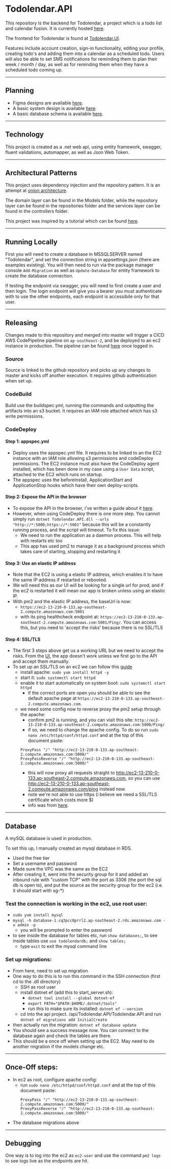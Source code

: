 # Todolendar.API

This repository is the backend for Todolendar, a project which is a todo list and calendar fusion.
It is currently hosted [here](http://todolender-ui-s3-output.s3-website-ap-southeast-2.amazonaws.com/).

The frontend for Todolendar is found at [Todolendar.UI](https://github.com/Mark-Cooper-Janssen-Vooles/Todolendar.UI).

Features include account creation, sign-in functionality, editing your profile, creating todo's and adding them into a calendar as a scheduled todo. Users will also be able to set SMS notifications for reminding them to plan their week / month / day, as well as for reminding them when they have a scheduled todo coming up.

---

## Planning
- Figma designs are available [here](https://www.figma.com/file/ona2QoEu6QzTcyffAervOy/Todolender?node-id=0%3A1&t=KPdD8o2qc6cbYQnZ-0).
- A basic system design is available [here](https://app.diagrams.net/#HMark-Cooper-Janssen-Vooles%2FTodolendar.API%2Fmaster%2FTodolendar%20System%20Design).
- A basic database schema is available [here](https://app.diagrams.net/#HMark-Cooper-Janssen-Vooles%2FTodolendar.API%2Fmaster%2FTodolendar.DB.Schema).

---

## Technology 

This project is created as a .net web api, using entity framework, swagger, fluent validations, automapper, as well as Json Web Token.

---

## Architectural Patterns 

This project uses dependency injection and the repository pattern. It is an attempt at [onion architecture](https://www.codeguru.com/csharp/understanding-onion-architecture/).

The domain layer can be found in the Models folder, while the repository layer can be found in the repositories folder and the services layer can be found in the controllers folder. 

This project was inspired by a tutorial which can be found [here](https://github.com/Mark-Cooper-Janssen-Vooles/dotnet-web-api).

---

## Running Locally 

First you will need to create a database in MSSQLSERVER named "Todolendar", and set the connection string in appsettings.json (there are examples existing). You will then need to run via the package manager console `Add-Migration` as well as `Update-Database` for entity framework to create the database connection.

If testing the endpoint via swagger, you will need to first create a user and then login. The login endpoint will give you a bearer you must authenticate with to use the other endpoints, each endpoint is accessibile only for that user. 

---

## Releasing 

Changes made to this repository and merged into master will trigger a CICD AWS CodePipeline pipeline on `ap-southeast-2`, and be deployed to an ec2 instance in production. 
The pipeline can be found [here](https://ap-southeast-2.console.aws.amazon.com/codesuite/codepipeline/pipelines/todolender-api-pipeline/view?region=ap-southeast-2) once logged in.

### Source
Source is linked to the github repository and picks up any changes to master and kicks off another execution. It requires github authentication when set up.

### CodeBuild 
Build use the buildspec.yml, running the commands and outputting the artifacts into an s3 bucket.
It requires an IAM role attached which has s3 write permissions. 

### CodeDeploy

#### Step 1: appspec.yml
- Deploy uses the appspec.yml file. It requires to be linked to an the EC2 instance with an IAM role allowing s3 permissions and codeDeploy permissions. The EC2 instance must also have the CodeDeploy agent installed, which has been done in my case using a `User Data` script, attached to the EC2 which runs on startup. 
- The appspec uses the beforeInstall, ApplicationStart and ApplicationStop hooks which have their own deploy-scripts.

#### Step 2: Expose the API in the browser
- To expose the API in the browser, i've written a guide about it [here](https://github.com/Mark-Cooper-Janssen-Vooles/devops-webdev-guide#exposing-an-api-on-an-ec2).
- However, when using CodeDeploy there is one more step. You cannot simply run `dotnet Todolendar.API.dll --urls "http://*:5000;https://*:5001"` because this will be a constantly running process, and the script will timeout. To fix this issue:
  - We need to run the application as a daemon process. This will help with restarts etc too 
  - This app has used pm2 to manage it as a background process which takes care of starting, stopping and restarting it 

#### Step 3: Use an elastic IP address
- Note that the EC2 is using a elastic IP address, which enables it to have the same IP address if restarted or rebooted. 
- We will need this as our UI will be looking for a single url for prod, and if the ec2 is restarted it will mean our app is broken unless using an elastic IP.
- With pm2 and the elastic IP address, the baseUrl is now:
  - `https://ec2-13-210-0-133.ap-southeast-2.compute.amazonaws.com:5001` 
  - with its ping healthcheck endpoint at: `https://ec2-13-210-0-133.ap-southeast-2.compute.amazonaws.com:5001/Ping/`. You can access this, but you need to 'accept the risks' because there is no SSL/TLS

#### Step 4: SSL/TLS 
- The first 3 steps above get us a working URL but we need to accept the risks. From the [UI](http://todolender-ui-s3-output.s3-website-ap-southeast-2.amazonaws.com/), the app doesn't work unless we first go to the API and accept them manually. 
- To set up an SSL/TLS on an ec2 we can follow this [guide](https://docs.aws.amazon.com/AWSEC2/latest/UserGuide/SSL-on-amazon-linux-2.html)
  - install apache: `sudo yum install httpd -y`
  - start it: `sudo systemctl start httpd`
  - enable it to start automatically on system boot: `sudo systemctl start httpd`
    - if the correct ports are open you should be able to see the default apache page at `https://ec2-13-210-0-133.ap-southeast-2.compute.amazonaws.com`. 
  - we need some config now to reverse proxy the pm2 setup through the apache:
    - confirm pm2 is running, and you can visit this site: `http://ec2-13-210-0-133.ap-southeast-2.compute.amazonaws.com:5000/Ping/`
    - if so, we need to change the apache config. To do so run `sudo nano /etc/httpd/conf/httpd.conf` and at the top of this document paste: 
    ````
    ProxyPass "/" "http://ec2-13-210-0-133.ap-southeast-2.compute.amazonaws.com:5000/"
    ProxyPassReverse "/" "http://ec2-13-210-0-133.ap-southeast-2.compute.amazonaws.com:5000/"
    ````
    - this will now proxy all requests straight to http://ec2-13-210-0-133.ap-southeast-2.compute.amazonaws.com, so you can use http://ec2-13-210-0-133.ap-southeast-2.compute.amazonaws.com/ping instead now. 
    - note we're not able to use https (i believe we need a SSL/TLS certificate which costs more $)
    - info was from [here](https://medium.com/@iamabhi222/hosting-nodejs-application-on-aws-ec2-amazon-linux-2-ami-using-apache2-web-server-ee87ef14d20).

---

## Database 

A mySQL database is used in production. 

To set this up, I manually created an mysql database in RDS. 
- Used the free tier 
- Set a username and password
- Made sure the VPC was the same as the EC2
- After creating it, went into the security group for it and added an inbound rule with "custom TCP" with the port as 3306 (the port the sql db is open to), and put the source as the security group for the ec2 (i.e. it should start with sg-*)


### Test the connection is working in the ec2, use root user:
  - `sudo yum install mysql`
  - `mysql -h database-1.cq3pcc0prrl2.ap-southeast-2.rds.amazonaws.com -u admin -p`
    - you will be prompted to enter the password
  - to see inside the database for tables etc, run `show databases;`,  to see inside tables use `use todolendardb;` and `show tables;`
    - type `exit` to exit the mysql command line

### Set up migrations:
- From here, need to set up migration
- One way to do this is to run this command in the SSH connection (first cd to the .dll directory)
  - SSH as root user
  - install dotnet ef (add this to start_server.sh):
    - `dotnet tool install --global dotnet-ef`
    - `export PATH="$PATH:$HOME/.dotnet/tools"`
    - run this to make sure its installed: `dotnet ef --version`
  - cd into the api project. /api/Todolendar.API/Todolendar.API and run `dotnet ef migrations add InitialCreate`
- then actually run the migration: `dotnet ef database update`
- You should see a success message now. You can connect to the database again and check the tables are there. 
- This should be a once off when setting up the EC2. May need to do another migration if the models change etc. 

---

## Once-Off steps: 
- In ec2 as root, configure apache config:
  - run `sudo nano /etc/httpd/conf/httpd.conf` and at the top of this document paste: 
    ````
    ProxyPass "/" "http://ec2-13-210-0-133.ap-southeast-2.compute.amazonaws.com:5000/"
    ProxyPassReverse "/" "http://ec2-13-210-0-133.ap-southeast-2.compute.amazonaws.com:5000/"
    ````
- The database migrations above

---

## Debugging 

One way is to log into the ec2 as `ec2-user` and use the command `pm2 logs` to see logs live as the endpoints are hit.